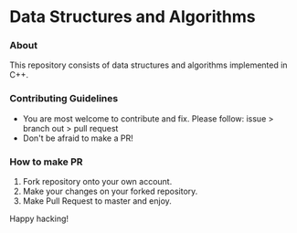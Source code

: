 # Data Structures and Algorithms

### About
This repository consists of data structures and algorithms implemented in C++.

### Contributing Guidelines
- You are most welcome to contribute and fix. Please follow: issue > branch out > pull request
- Don't be afraid to make a PR!

### How to make PR
1. Fork repository onto your own account.
2. Make your changes on your forked repository.
3. Make Pull Request to master and enjoy.

Happy hacking!